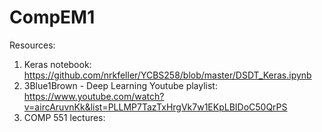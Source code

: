 # CompEM1

Resources:

1. Keras notebook: https://github.com/nrkfeller/YCBS258/blob/master/DSDT_Keras.ipynb
2. 3Blue1Brown - Deep Learning Youtube playlist: https://www.youtube.com/watch?v=aircAruvnKk&list=PLLMP7TazTxHrgVk7w1EKpLBIDoC50QrPS
3. COMP 551 lectures: 
